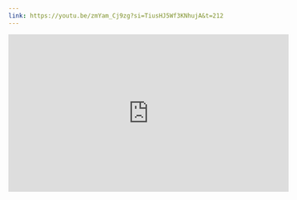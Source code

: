 ```yaml
---
link: https://youtu.be/zmYam_Cj9zg?si=TiusHJ5Wf3KNhujA&t=212
---
```

<iframe width="560" height="315" src="https://www.youtube.com/embed/zmYam_Cj9zg?si=TiusHJ5Wf3KNhujA&amp;start=212" title="YouTube video player" frameborder="0" allow="accelerometer; autoplay; clipboard-write; encrypted-media; gyroscope; picture-in-picture; web-share" referrerpolicy="strict-origin-when-cross-origin" allowfullscreen></iframe>
